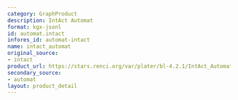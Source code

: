 ```yaml
---
category: GraphProduct
description: IntAct Automat
format: kgx-jsonl
id: automat.intact
infores_id: automat-intact
name: intact_automat
original_source:
- intact
product_url: https://stars.renci.org/var/plater/bl-4.2.1/IntAct_Automat/e5b936f966a02c2c/
secondary_source:
- automat
layout: product_detail
---
```

